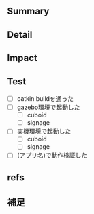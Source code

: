 <!-- あくまでテンプレートなので必ずしもすべての項目を埋めなくてよい -->

<!-- 変更の目的 または 概要-->
## Summary

<!-- 変更の詳細 -->
## Detail

<!-- この関数を変更したのでこの機能にも影響がある、など -->
## Impact

<!-- 動作検証を行った項目 -->
## Test
  * [ ] catkin buildを通った
  * [ ] gazebo環境で起動した
    * [ ] cuboid
    * [ ] signage
  * [ ] 実機環境で起動した
    * [ ] cuboid
    * [ ] signage
  * [ ] (アプリ名)で動作検証した

## refs
<!-- 関連するIssue または pull request -->
## 補足
<!-- レビューをする際に見てほしい点、ローカル環境で試す際の注意点、など -->
